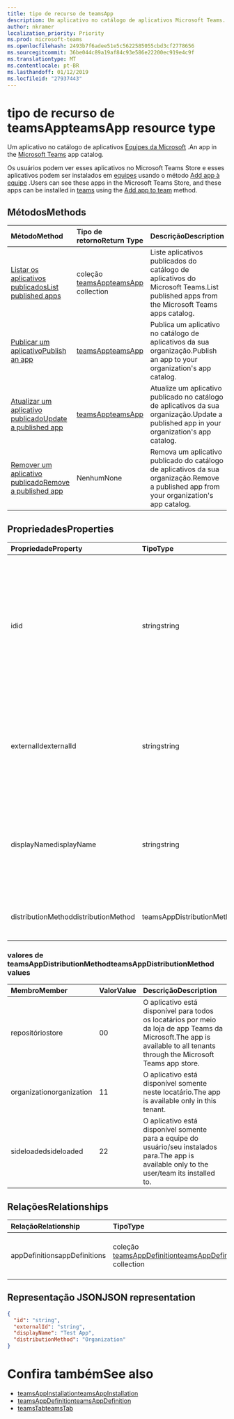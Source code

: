 ```yaml
---
title: tipo de recurso de teamsApp
description: Um aplicativo no catálogo de aplicativos Microsoft Teams.
author: nkramer
localization_priority: Priority
ms.prod: microsoft-teams
ms.openlocfilehash: 2493b7f6adee51e5c5622585055cbd3cf2778656
ms.sourcegitcommit: 36be044c89a19af84c93e586e22200ec919e4c9f
ms.translationtype: MT
ms.contentlocale: pt-BR
ms.lasthandoff: 01/12/2019
ms.locfileid: "27937443"
---
```

# <a name="teamsapp-resource-type"></a><span data-ttu-id="c50ca-103">tipo de recurso de teamsApp</span><span class="sxs-lookup"><span data-stu-id="c50ca-103">teamsApp resource type</span></span>



<span data-ttu-id="c50ca-104">Um aplicativo no catálogo de aplicativos [Equipes da Microsoft](teams-api-overview.md) .</span><span class="sxs-lookup"><span data-stu-id="c50ca-104">An app in the [Microsoft Teams](teams-api-overview.md) app catalog.</span></span>

<span data-ttu-id="c50ca-105">Os usuários podem ver esses aplicativos no Microsoft Teams Store e esses aplicativos podem ser instalados em [equipes](team.md) usando o método [Add app à equipe](../api/teamsappinstallation-add.md) .</span><span class="sxs-lookup"><span data-stu-id="c50ca-105">Users can see these apps in the Microsoft Teams Store, and these apps can be installed in [teams](team.md) using the [Add app to team](../api/teamsappinstallation-add.md) method.</span></span>

## <a name="methods"></a><span data-ttu-id="c50ca-106">Métodos</span><span class="sxs-lookup"><span data-stu-id="c50ca-106">Methods</span></span>

| <span data-ttu-id="c50ca-107">Método</span><span class="sxs-lookup"><span data-stu-id="c50ca-107">Method</span></span>       | <span data-ttu-id="c50ca-108">Tipo de retorno</span><span class="sxs-lookup"><span data-stu-id="c50ca-108">Return Type</span></span>  |<span data-ttu-id="c50ca-109">Descrição</span><span class="sxs-lookup"><span data-stu-id="c50ca-109">Description</span></span>|
|:---------------|:--------|:----------|
|[<span data-ttu-id="c50ca-110">Listar os aplicativos publicados</span><span class="sxs-lookup"><span data-stu-id="c50ca-110">List published apps</span></span>](../api/teamsapp-list.md) | <span data-ttu-id="c50ca-111">coleção [teamsApp](teamsapp.md)</span><span class="sxs-lookup"><span data-stu-id="c50ca-111">[teamsApp](teamsapp.md) collection</span></span> | <span data-ttu-id="c50ca-112">Liste aplicativos publicados do catálogo de aplicativos do Microsoft Teams.</span><span class="sxs-lookup"><span data-stu-id="c50ca-112">List published apps from the Microsoft Teams apps catalog.</span></span>|
|[<span data-ttu-id="c50ca-113">Publicar um aplicativo</span><span class="sxs-lookup"><span data-stu-id="c50ca-113">Publish an app</span></span>](../api/teamsapp-publish.md) | [<span data-ttu-id="c50ca-114">teamsApp</span><span class="sxs-lookup"><span data-stu-id="c50ca-114">teamsApp</span></span>](teamsapp.md) | <span data-ttu-id="c50ca-115">Publica um aplicativo no catálogo de aplicativos da sua organização.</span><span class="sxs-lookup"><span data-stu-id="c50ca-115">Publish an app to your organization's app catalog.</span></span>|
|[<span data-ttu-id="c50ca-116">Atualizar um aplicativo publicado</span><span class="sxs-lookup"><span data-stu-id="c50ca-116">Update a published app</span></span>](../api/teamsapp-update.md) | [<span data-ttu-id="c50ca-117">teamsApp</span><span class="sxs-lookup"><span data-stu-id="c50ca-117">teamsApp</span></span>](teamsapp.md) | <span data-ttu-id="c50ca-118">Atualize um aplicativo publicado no catálogo de aplicativos da sua organização.</span><span class="sxs-lookup"><span data-stu-id="c50ca-118">Update a published app in your organization's app catalog.</span></span>|
|[<span data-ttu-id="c50ca-119">Remover um aplicativo publicado</span><span class="sxs-lookup"><span data-stu-id="c50ca-119">Remove a published app</span></span>](../api/teamsapp-delete.md) | <span data-ttu-id="c50ca-120">Nenhum</span><span class="sxs-lookup"><span data-stu-id="c50ca-120">None</span></span> | <span data-ttu-id="c50ca-121">Remova um aplicativo publicado do catálogo de aplicativos da sua organização.</span><span class="sxs-lookup"><span data-stu-id="c50ca-121">Remove a published app from your organization's app catalog.</span></span>|

## <a name="properties"></a><span data-ttu-id="c50ca-122">Propriedades</span><span class="sxs-lookup"><span data-stu-id="c50ca-122">Properties</span></span>

| <span data-ttu-id="c50ca-123">Propriedade</span><span class="sxs-lookup"><span data-stu-id="c50ca-123">Property</span></span>            | <span data-ttu-id="c50ca-124">Tipo</span><span class="sxs-lookup"><span data-stu-id="c50ca-124">Type</span></span>     | <span data-ttu-id="c50ca-125">Descrição</span><span class="sxs-lookup"><span data-stu-id="c50ca-125">Description</span></span> |
|:------------------- |:-------- |:----------- |
| <span data-ttu-id="c50ca-126">id</span><span class="sxs-lookup"><span data-stu-id="c50ca-126">id</span></span>                  | <span data-ttu-id="c50ca-127">string</span><span class="sxs-lookup"><span data-stu-id="c50ca-127">string</span></span>   | <span data-ttu-id="c50ca-128">O aplicativo de catálogo gerados ID de aplicativo (diferente da identificação de fornecido pelo desenvolvedor no [pacote de aplicativos zip equipes da Microsoft](https://docs.microsoft.com/en-us/microsoftteams/platform/concepts/apps/apps-package).</span><span class="sxs-lookup"><span data-stu-id="c50ca-128">The catalog app's generated app ID (different from the developer-provided ID in the [Microsoft Teams zip app package](https://docs.microsoft.com/en-us/microsoftteams/platform/concepts/apps/apps-package).</span></span> |
| <span data-ttu-id="c50ca-129">externalId</span><span class="sxs-lookup"><span data-stu-id="c50ca-129">externalId</span></span>          | <span data-ttu-id="c50ca-130">string</span><span class="sxs-lookup"><span data-stu-id="c50ca-130">string</span></span>   | <span data-ttu-id="c50ca-131">A identificação do catálogo fornecido pelo desenvolvedor app nas [equipes da Microsoft zip o pacote de aplicativos](https://docs.microsoft.com/en-us/microsoftteams/platform/concepts/apps/apps-package).</span><span class="sxs-lookup"><span data-stu-id="c50ca-131">The ID of the catalog provided by the app developer in the [Microsoft Teams zip app package](https://docs.microsoft.com/en-us/microsoftteams/platform/concepts/apps/apps-package).</span></span> |
| <span data-ttu-id="c50ca-132">displayName</span><span class="sxs-lookup"><span data-stu-id="c50ca-132">displayName</span></span>                | <span data-ttu-id="c50ca-133">string</span><span class="sxs-lookup"><span data-stu-id="c50ca-133">string</span></span>   | <span data-ttu-id="c50ca-134">O nome do aplicativo catálogo fornecido pelo desenvolvedor app nas [equipes da Microsoft zip o pacote de aplicativos](https://docs.microsoft.com/en-us/microsoftteams/platform/concepts/apps/apps-package).</span><span class="sxs-lookup"><span data-stu-id="c50ca-134">The name of the catalog app provided by the app developer in the [Microsoft Teams zip app package](https://docs.microsoft.com/en-us/microsoftteams/platform/concepts/apps/apps-package).</span></span> |
| <span data-ttu-id="c50ca-135">distributionMethod</span><span class="sxs-lookup"><span data-stu-id="c50ca-135">distributionMethod</span></span>  | <span data-ttu-id="c50ca-136">teamsAppDistributionMethod</span><span class="sxs-lookup"><span data-stu-id="c50ca-136">teamsAppDistributionMethod</span></span>     | <span data-ttu-id="c50ca-137">O método de distribuição para o aplicativo.</span><span class="sxs-lookup"><span data-stu-id="c50ca-137">The method of distribution for the app.</span></span> |

### <a name="teamsappdistributionmethod-values"></a><span data-ttu-id="c50ca-138">valores de teamsAppDistributionMethod</span><span class="sxs-lookup"><span data-stu-id="c50ca-138">teamsAppDistributionMethod values</span></span>

|<span data-ttu-id="c50ca-139">Membro</span><span class="sxs-lookup"><span data-stu-id="c50ca-139">Member</span></span>|<span data-ttu-id="c50ca-140">Valor</span><span class="sxs-lookup"><span data-stu-id="c50ca-140">Value</span></span>|<span data-ttu-id="c50ca-141">Descrição</span><span class="sxs-lookup"><span data-stu-id="c50ca-141">Description</span></span>|
|:---|:---|:---|
|<span data-ttu-id="c50ca-142">repositório</span><span class="sxs-lookup"><span data-stu-id="c50ca-142">store</span></span>|<span data-ttu-id="c50ca-143">0</span><span class="sxs-lookup"><span data-stu-id="c50ca-143">0</span></span>| <span data-ttu-id="c50ca-144">O aplicativo está disponível para todos os locatários por meio da loja de app Teams da Microsoft.</span><span class="sxs-lookup"><span data-stu-id="c50ca-144">The app is available to all tenants through the Microsoft Teams app store.</span></span>|
|<span data-ttu-id="c50ca-145">organization</span><span class="sxs-lookup"><span data-stu-id="c50ca-145">organization</span></span>|<span data-ttu-id="c50ca-146">1</span><span class="sxs-lookup"><span data-stu-id="c50ca-146">1</span></span>|<span data-ttu-id="c50ca-147">O aplicativo está disponível somente neste locatário.</span><span class="sxs-lookup"><span data-stu-id="c50ca-147">The app is available only in this tenant.</span></span>|
|<span data-ttu-id="c50ca-148">sideloaded</span><span class="sxs-lookup"><span data-stu-id="c50ca-148">sideloaded</span></span>|<span data-ttu-id="c50ca-149">2</span><span class="sxs-lookup"><span data-stu-id="c50ca-149">2</span></span>|<span data-ttu-id="c50ca-150">O aplicativo está disponível somente para a equipe do usuário/seu instalados para.</span><span class="sxs-lookup"><span data-stu-id="c50ca-150">The app is available only to the user/team its installed to.</span></span>|

## <a name="relationships"></a><span data-ttu-id="c50ca-151">Relações</span><span class="sxs-lookup"><span data-stu-id="c50ca-151">Relationships</span></span>

| <span data-ttu-id="c50ca-152">Relação</span><span class="sxs-lookup"><span data-stu-id="c50ca-152">Relationship</span></span> | <span data-ttu-id="c50ca-153">Tipo</span><span class="sxs-lookup"><span data-stu-id="c50ca-153">Type</span></span>   | <span data-ttu-id="c50ca-154">Descrição</span><span class="sxs-lookup"><span data-stu-id="c50ca-154">Description</span></span> |
|:---------------|:--------|:----------|
|<span data-ttu-id="c50ca-155">appDefinitions</span><span class="sxs-lookup"><span data-stu-id="c50ca-155">appDefinitions</span></span>|<span data-ttu-id="c50ca-156">coleção [teamsAppDefinition](teamsappdefinition.md)</span><span class="sxs-lookup"><span data-stu-id="c50ca-156">[teamsAppDefinition](teamsappdefinition.md) collection</span></span>| <span data-ttu-id="c50ca-157">Os detalhes de cada versão do aplicativo.</span><span class="sxs-lookup"><span data-stu-id="c50ca-157">The details for each version of the app.</span></span> |

## <a name="json-representation"></a><span data-ttu-id="c50ca-158">Representação JSON</span><span class="sxs-lookup"><span data-stu-id="c50ca-158">JSON representation</span></span>

<!-- {
  "blockType": "resource",
  "@odata.type": "microsoft.graph.teamsApp",
  "baseType": "microsoft.graph.entity"
}-->

```json
{
  "id": "string",
  "externalId": "string",
  "displayName": "Test App",
  "distributionMethod": "Organization"
}
```

# <a name="see-also"></a><span data-ttu-id="c50ca-159">Confira também</span><span class="sxs-lookup"><span data-stu-id="c50ca-159">See also</span></span>

- [<span data-ttu-id="c50ca-160">teamsAppInstallation</span><span class="sxs-lookup"><span data-stu-id="c50ca-160">teamsAppInstallation</span></span>](teamsappinstallation.md)
- [<span data-ttu-id="c50ca-161">teamsAppDefinition</span><span class="sxs-lookup"><span data-stu-id="c50ca-161">teamsAppDefinition</span></span>](teamsappdefinition.md)
- [<span data-ttu-id="c50ca-162">teamsTab</span><span class="sxs-lookup"><span data-stu-id="c50ca-162">teamsTab</span></span>](../resources/teamstab.md)

<!-- uuid: 8fcb5dbc-d5aa-4681-8e31-b001d5168d79
2015-10-25 14:57:30 UTC -->
<!-- {
  "type": "#page.annotation",
  "description": "teamsApp resource",
  "keywords": "",
  "section": "documentation",
  "tocPath": ""
}-->

